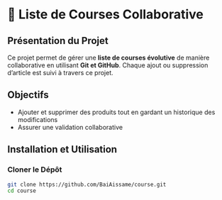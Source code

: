 # 🛒 Liste de Courses Collaborative  

## Présentation du Projet  
Ce projet permet de gérer une **liste de courses évolutive** de manière collaborative en utilisant **Git et GitHub**. 
Chaque ajout ou suppression d’article est suivi à travers ce projet.

## Objectifs  
- Ajouter et supprimer des produits tout en gardant un historique des modifications
- Assurer une validation collaborative

## Installation et Utilisation  

### Cloner le Dépôt  

```sh
git clone https://github.com/BaiAissame/course.git
cd course
```

